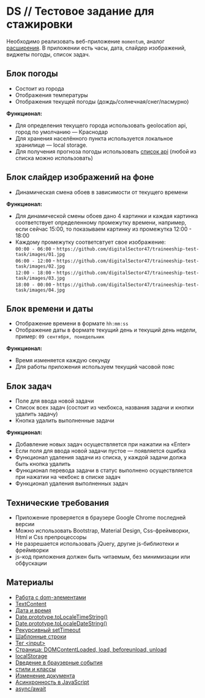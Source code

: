 # DS // Тестовое задание для стажировки

Необходимо реализовать веб-приложение `momentum`, аналог [расширения](https://chromewebstore.google.com/detail/momentum/laookkfknpbbblfpciffpaejjkokdgca?hl=ru&pli=1).
В приложении есть часы, дата, слайдер изображений, виджеты погоды, список задач.

## Блок погоды
- Состоит из города
- Отображения температуры
- Отображения текущей погоды (дождь/солнечная/снег/пасмурно)

**Функционал:**
- Для определения текущего города использовать geolocation api, город по умолчанию — Краснодар
- Для хранения населённого пункта используется локальное хранилище — local storage.
- Для получения прогноза погоды использовать [список api](https://github.com/public-api-lists/public-api-lists?tab=readme-ov-file#weather) (любой из списка можно использовать)
  
## Блок слайдер изображений на фоне
- Динамическая смена обоев в зависимости от текущего времени
  
**Функционал:**
- Для динамической смены обоев дано 4 картинки и каждая картинка соответствует определенному промежутку времени, например, если сейчас 15:00, то показываем картинку из промежутка 12:00 - 18:00
- Каждому промежутку соответсвтует свое изображение:<br />
`00:00 - 06:00` - `https://github.com/digitalSector47/traineeship-test-task/images/01.jpg`<br />
`06:00 - 12:00` - `https://github.com/digitalSector47/traineeship-test-task/images/02.jpg`<br />
`12:00 - 18:00` - `https://github.com/digitalSector47/traineeship-test-task/images/03.jpg`<br />
`18:00 - 00:00` - `https://github.com/digitalSector47/traineeship-test-task/images/04.jpg`

## Блок времени и даты
- Отображение времени в формате `hh:mm:ss`
- Отображение даты в формате текущий день и текущий день недели, пример: `09 сентября, понедельник`
  
**Функционал:**
- Время изменяется каждую секунду
- Для работы приложения используем текущий часовой пояс

## Блок задач
- Поле для ввода новой задачи
- Список всех задач (состоит из чекбокса, названия задачи и кнопки удалить задачу)
- Кнопка удалить выполненные задачи
  
**Функционал:**
- Добавление новых задач осуществляется при нажатии на «Enter»
- Если поля для ввода новой задачи пустое — появляется ошибка
- Функционал удаления задачи из списка, у каждой задачи должа быть кнопка удалить
- Функционал перевода задачи в статус выполнено осуществляется при нажатии на чекбокс в списке задач
- Функционал удаления выполненных задач

## Технические требования
- Приложение проверяется в браузере Google Chrome последней версии
- Можно использовать Bootstrap, Material Design, Css-фреймворки, Html и Css препроцессоры
- Не разрешается использовать jQuery, другие js-библиотеки и фреймворки
- js-код приложения должен быть читаемым, без минимизации или обфускации

## Материалы
- [Работа с dom-элементами](https://learn.javascript.ru/searching-elements-dom)
- [TextContent](https://learn.javascript.ru/basic-dom-node-properties#textcontent-prosto-tekst)
- [Дата и время](https://learn.javascript.ru/date)
- [Date.prototype.toLocaleTimeString()](https://developer.mozilla.org/ru/docs/Web/JavaScript/Reference/Global_Objects/Date/toLocaleTimeString)
- [Date.prototype.toLocaleDateString()](https://developer.mozilla.org/ru/docs/Web/JavaScript/Reference/Global_Objects/Date/toLocaleDateString)
- [Рекурсивный setTimeout](https://learn.javascript.ru/settimeout-setinterval#rekursivnyy-settimeout)
- [Шаблонные строки](https://developer.mozilla.org/ru/docs/Web/JavaScript/Reference/Template_literals)
- [Тег &lt;input&gt;](https://developer.mozilla.org/ru/docs/Web/HTML/Element/Input)
- [Страница: DOMContentLoaded, load, beforeunload, unload](https://learn.javascript.ru/onload-ondomcontentloaded)
- [localStorage](https://developer.mozilla.org/ru/docs/Web/API/Window/localStorage)
- [Dведение в браузерные события](https://learn.javascript.ru/introduction-browser-events)
- [стили и классы](https://learn.javascript.ru/styles-and-classes)
- [Изменение документа](https://learn.javascript.ru/modifying-document)
- [Асинхронность в JavaScript](https://doka.guide/js/async-in-js/)
- [async/await](https://doka.guide/js/async-await/)


